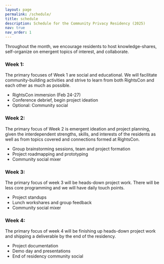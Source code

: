 ```yaml
---
layout: page
permalink: /schedule/
title: schedule
description: Schedule for the Community Privacy Residency (2025)
nav: true
nav_order: 1
---
```


Throughout the month, we encourage residents to host knowledge-shares, self-organize on emergent topics of interest, and collaborate.

### Week 1:

The primary focuses of Week 1 are social and educational. We will facilitate community-building activities and strive to learn from both RightsCon and each other as much as possible.
- RightsCon immersion (Feb 24-27)
- Conference debrief, begin project ideation
- Optional: Community social 

### Week 2:

The primary focus of Week 2 is emergent ideation and project planning, given the interdependent strengths, skills, and interests of the residents as well as from topics covered and connections formed at RightsCon.

- Group brainstorming sessions, team and project formation
- Project roadmapping and prototyping 
- Community social mixer

### Week 3:

The primary focus of week 3 will be heads-down project work. There will be less core programming and we will have daily touch points.

- Project standups
- Lunch workshares and group feedback
- Community social mixer

### Week 4:

The primary focus of week 4 will be finishing up heads-down project work and shipping a deliverable by the end of the residency.

- Project documentation
- Demo day and presentations
- End of residency community social
